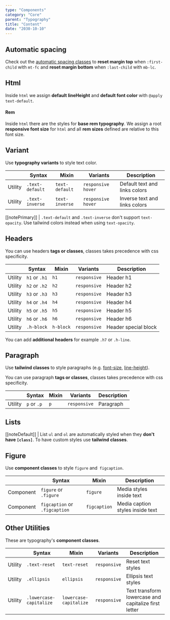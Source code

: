 ```yaml
---
type: "Components"
category: "Core"
parent: "Typography"
title: "Content"
date: "2030-10-10"
---
```


## Automatic spacing

Check out the [automatic spacing classes](/components/core/structure/css#utils) to **reset margin top** when `:first-child` with `mt-fc` and **reset margin bottom** when `:last-child` with `mb-lc`.

## Html

Inside `html` we assign **default lineHeight** and **default font color** with `@apply text-default`.

#### Rem

Inside `html` there are the styles for **base rem typography**. We assign a root **responsive font size** for `html` and all **rem sizes** defined are relative to this font size.

## Variant

Use **typography variants** to style text color.

<div class="table-scroll">

|                      | Syntax                          | Mixin            | Variants               | Description                   |
| ----------------------- | ---------------------------- | -----------------| ----------------------------- |----------------------------- |
| Utility                  | `.text-default`       | `text-default`                | `responsive hover`                | Default text and links colors            |
| Utility                  | `.text-inverse`       | `text-inverse`                | `responsive hover`                | Inverse text and links colors            |

</div>

[[notePrimary]]
| `.text-default` and `.text-inverse` don't support `text-opacity`. Use tailwind colors instead when using `text-opacity`.

<demo>
  <demovanilla src="vanilla/components/core/typography/variant">
  </demovanilla>
</demo>

## Headers

You can use headers **tags or classes**, classes takes precedence with css specificity.

<div class="table-scroll">

|                      | Syntax                          | Mixin            | Variants               | Description                   |
| ----------------------- | ---------------------------- | -----------------| ----------------------------- |----------------------------- |
| Utility                  | `h1` or `.h1`       | `h1`                | `responsive`                | Header h1            |
| Utility                  | `h2` or `.h2`       | `h2`                | `responsive`                | Header h2            |
| Utility                  | `h3` or `.h3`       | `h3`                | `responsive`                | Header h3            |
| Utility                  | `h4` or `.h4`       | `h4`                | `responsive`                | Header h4            |
| Utility                  | `h5` or `.h5`       | `h5`                | `responsive`                | Header h5            |
| Utility                  | `h6` or `.h6`       | `h6`                | `responsive`                | Header h6            |
| Utility                  | `.h-block`       | `h-block`                | `responsive`                | Header special block            |

</div>

<demo>
  <demovanilla src="vanilla/components/core/typography/headers">
  </demovanilla>
</demo>

You can add **additional headers** for example `.h7` or `.h-line`.

## Paragraph

Use **tailwind classes** to style paragraphs (e.g. [font-size](https://tailwindcss.com/docs/font-size), [line-height](https://tailwindcss.com/docs/line-height)).

You can use paragraph **tags or classes**, classes takes precedence with css specificity.

<div class="table-scroll">

|                      | Syntax                          | Mixin            | Variants               | Description                   |
| ----------------------- | ---------------------------- | -----------------| ----------------------------- |----------------------------- |
| Utility                  | `p` or `.p`       | `p`                | `responsive`                | Paragraph            |

</div>

<demo>
  <demovanilla src="vanilla/components/core/typography/paragraph">
  </demovanilla>
</demo>

## Lists

[[noteDefault]]
| List `ul` and `ol` are automatically styled when they **don't have `[class]`**. To have custom styles use **tailwind classes**.

<demo>
  <demovanilla src="vanilla/components/core/typography/list">
  </demovanilla>
</demo>

## Figure

Use **component classes** to style `figure` and` figcaption`.

<div class="table-scroll">

|                      | Syntax                          | Mixin            | Description                   |
| ----------------------- | ----------------------------------------- | -----------------------------| ----------------------------- |
| Component                  | `figure` or `.figure`                     | `figure`                | Media styles inside text            |
| Component                  | `figcaption` or `.figcaption`                     | `figcaption`                | Media caption styles inside text            |

</div>

<demo>
  <demovanilla src="vanilla/components/core/typography/figure">
  </demovanilla>
</demo>

## Other Utilities

These are typography's **component classes**.

<div class="table-scroll">

|                      | Syntax                          | Mixin            | Variants               | Description                   |
| ----------------------- | ---------------------------- | -----------------| ----------------------------- |----------------------------- |
| Utility                  | `.text-reset`       | `text-reset`                | `responsive`                | Reset text styles            |
| Utility                  | `.ellipsis`       | `ellipsis`                | `responsive`                | Ellipsis text styles            |
| Utility                  | `.lowercase-capitalize`       | `lowercase-capitalize`                | `responsive`                | Text transform lowercase and capitalize first letter            |

</div>
